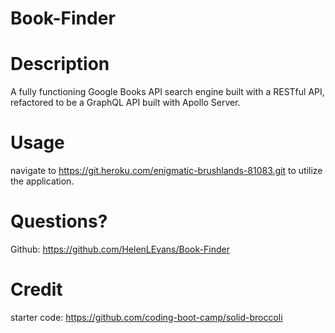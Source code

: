 # Book-Finder

# Description

A fully functioning Google Books API search engine built with a RESTful API, refactored to be a GraphQL API built with Apollo Server.

# Usage

navigate to https://git.heroku.com/enigmatic-brushlands-81083.git to utilize the application.

# Questions?

Github: https://github.com/HelenLEvans/Book-Finder

# Credit

starter code: https://github.com/coding-boot-camp/solid-broccoli
